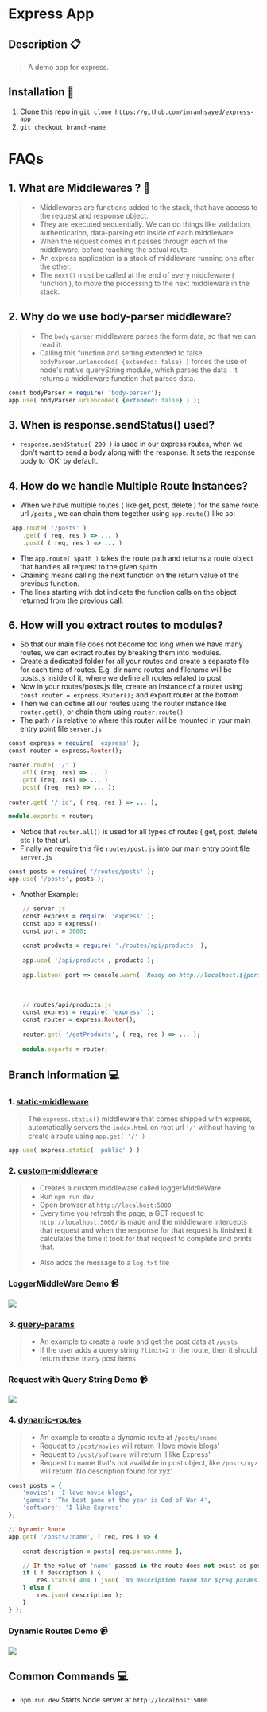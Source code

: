 # Express App

## Description :clipboard:
> A demo app for express.

## Installation :wrench:

1. Clone this repo in `git clone https://github.com/imranhsayed/express-app`
2. `git checkout branch-name`

# FAQs

## 1. What are Middlewares ? :vertical_traffic_light:

> * Middlewares are functions added to the stack, that have access to the request and response object.
> * They are executed sequentially. We can do things like validation, authentication, data-parsing etc inside of each middleware.
> * When the request comes in it passes through each of the middleware, before reaching the actual route. 
> * An express application is a stack of middleware running one after the other.
> * The `next()` must be called at the end of every middleware ( function ), to move the processing to the next middleware in the stack.

## 2. Why do we use body-parser middleware?
> * The `body-parser` middleware parses the form data, so that we can read it.
> * Calling this function and setting extended to false, `bodyParser.urlencoded( {extended: false} )`
 forces the use of node's native queryString module, which parses the data . It returns a middleware function that parses data.
 
 ```ruby
 const bodyParser = require( 'body-parser');
 app.use( bodyParser.urlencoded( {extended: false} ) );
 ```
 
## 3. When is response.sendStatus() used?
 
 * `response.sendStatus( 200 )` is used in our express routes, when we don't want to send a body along with the response.
  It sets the response body to 'OK' by default. 
  
## 4. How do we handle Multiple Route Instances?

 * When we have multiple routes ( like get, post, delete ) for the same route url `/posts` , we can chain them together using `app.route()` like so:
 
```ruby
 app.route( '/posts' )
    .get( ( req, res ) => ... )
    .post( ( req, res ) => ... )
 ```
 
 * The `app.route( $path )` takes the route path and returns a route object that handles all request to the given `$path`
 * Chaining means calling the next function on the return value of the previous function.
 * The lines starting with dot indicate the function calls on the object returned from the previous call.
 
 ## 6. How will you extract routes to modules?
 
 * So that our main file does not become too long when we have many routes, we can extract routes by breaking them into modules.
 * Create a dedicated folder for all your routes and create a separate file for each time of routes. E.g. dir name routes and filename
 will be posts.js inside of it, where we define all routes related to post
 * Now in your routes/posts.js file, create an instance of a router using `const router = express.Router();` and export router at the bottom
 * Then we can define all our routes using the router instance like `router.get()`, or chain them using `router.route()`
 * The path `/` is relative to where this router will be mounted in your main entry point file `server.js`
 
 ```ruby
 const express = require( 'express' );
 const router = express.Router();
 
 router.route( '/' )
    .all( (req, res) => ... )
    .get( (req, res) => ... )
    .post( (req, res) => ... );
    
 router.get( '/:id', ( req, res ) => ... );    
 
 module.exports = router;
 ```
 
 * Notice that `router.all()` is used for all types of routes ( get, post, delete etc ) to that url.
 * Finally we require this file `routes/post.js` into our main entry point file `server.js`
 
```ruby
const posts = require( '/routes/posts' );
app.use( '/posts', posts );
```

* Another Example:

```ruby
	// server.js
	const express = require( 'express' );
	const app = express();
	const port = 3000;
	
	const products = require( './routes/api/products' );
	
	app.use( '/api/products', products );
	
	app.listen( port => console.warn( `Ready on http://localhost:${port}` );
	
	
	
	// routes/api/products.js
	const express = require( 'express' );
	const router = express.Router();
	
	router.get( '/getProducts', ( req, res ) => ... );
	
	module.exports = router;
``` 
 

## Branch Information :computer:

### 1. [static-middleware](https://github.com/imranhsayed/express-app/tree/static-middleware)

> The `express.static()` middleware that comes shipped with express, automatically servers the `index.html` on root url `'/'` without having to 
create a route using `app.get( '/' )` 

```ruby
app.use( express.static( 'public' ) )
```

### 2. [custom-middleware](https://github.com/imranhsayed/express-app/tree/custom-middleware) 
> * Creates a custom middleware called loggerMiddleWare.
> *	Run `npm run dev`
> * Open browser at `http://localhost:5000`
> * Every time you refresh the page, a GET request to `http://localhost:5000/` is made 
and the middleware intercepts that request and when the response for that request is finished
it calculates the time it took for that request to complete and prints that.

> * Also adds the message to a `log.txt` file  
  
### LoggerMiddleWare Demo :video_camera:

![](loggerMiddleWare.gif)

### 3. [query-params](https://github.com/imranhsayed/express-app/tree/query-params)

> * An example to create a route and get the post data at `/posts`
> * If the user adds a query string `?limit=2` in the route, then it should return those many post items

### Request with Query String Demo :video_camera:

![](query-string.gif)

### 4. [dynamic-routes](https://github.com/imranhsayed/express-app/tree/dynamic-routes)

> * An example to create a dynamic route at `/posts/:name`
> * Request to `/post/movies` will return 'I love movie blogs'
> * Request to `/post/software` will return 'I like Express'
> * Request to name that's not available in post object, like `/posts/xyz` will return 'No description found for xyz'

```ruby
const posts = {
	'movies': 'I love movie blogs',
	'games': 'The best game of the year is God of War 4',
	'software': 'I like Express'
};

// Dynamic Route
app.get( '/posts/:name', ( req, res ) => {

	const description = posts[ req.params.name ];

	// If the value of 'name' passed in the route does not exist as posts property
	if ( ! description ) {
		res.status( 404 ).json( `No description found for ${req.params.name}` );
	} else {
		res.json( description );
	}
} );
```

### Dynamic Routes Demo :video_camera:

![](dynamic-routes.gif)


## Common Commands :computer:

* `npm run dev` Starts Node server at `http://localhost:5000`
